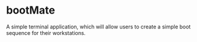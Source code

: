 # bootMate
A simple terminal application, which will allow users to create a simple boot sequence for their workstations.
